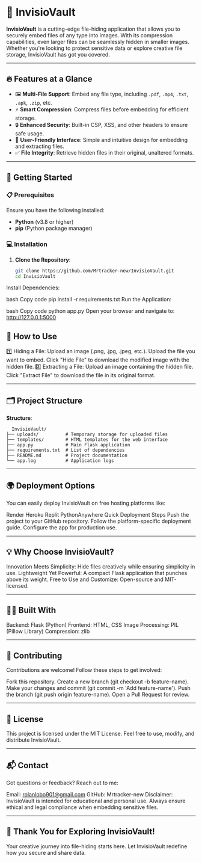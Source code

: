 # 🌟 InvisioVault

**InvisioVault** is a cutting-edge file-hiding application that allows you to securely embed files of any type into images. With its compression capabilities, even larger files can be seamlessly hidden in smaller images. Whether you're looking to protect sensitive data or explore creative file storage, InvisioVault has got you covered.  

---

## 🔥 Features at a Glance
- 🖼️ **Multi-File Support**: Embed any file type, including `.pdf`, `.mp4`, `.txt`, `.apk`, `.zip`, etc.
- ⚡ **Smart Compression**: Compress files before embedding for efficient storage.
- 🔒 **Enhanced Security**: Built-in CSP, XSS, and other headers to ensure safe usage.
- 🎨 **User-Friendly Interface**: Simple and intuitive design for embedding and extracting files.
- ✅ **File Integrity**: Retrieve hidden files in their original, unaltered formats.

---

## 🚀 Getting Started

### 📋 Prerequisites
Ensure you have the following installed:
- **Python** (v3.8 or higher)
- **pip** (Python package manager)

### 💻 Installation

1. **Clone the Repository**:
   ```bash
   git clone https://github.com/Mrtracker-new/InvisioVault.git
   cd InvisioVault
Install Dependencies:

bash
Copy code
pip install -r requirements.txt
Run the Application:

bash
Copy code
python app.py
Open your browser and navigate to:
http://127.0.0.1:5000

## 🎯 How to Use
1️⃣ Hiding a File:
Upload an image (.png, .jpg, .jpeg, etc.).
Upload the file you want to embed.
Click "Hide File" to download the modified image with the hidden file.
2️⃣ Extracting a File:
Upload an image containing the hidden file.
Click "Extract File" to download the file in its original format.

---

## 🗂️ Project Structure
**Structure**:

      InvisioVault/
    ├── uploads/          # Temporary storage for uploaded files
    ├── templates/        # HTML templates for the web interface
    ├── app.py            # Main Flask application
    ├── requirements.txt  # List of dependencies
    ├── README.md         # Project documentation
    └── app.log           # Application logs

---

## 🌍 Deployment Options
You can easily deploy InvisioVault on free hosting platforms like:

Render
Heroku
Replit
PythonAnywhere
Quick Deployment Steps
Push the project to your GitHub repository.
Follow the platform-specific deployment guide.
Configure the app for production use.

---

## 💡 Why Choose InvisioVault?
Innovation Meets Simplicity: Hide files creatively while ensuring simplicity in use.
Lightweight Yet Powerful: A compact Flask application that punches above its weight.
Free to Use and Customize: Open-source and MIT-licensed.

---

## 👨‍💻 Built With
Backend: Flask (Python)
Frontend: HTML, CSS
Image Processing: PIL (Pillow Library)
Compression: zlib

---

## 🤝 Contributing
Contributions are welcome! Follow these steps to get involved:

Fork this repository.
Create a new branch (git checkout -b feature-name).
Make your changes and commit (git commit -m 'Add feature-name').
Push the branch (git push origin feature-name).
Open a Pull Request for review.

---

## 📜 License
This project is licensed under the MIT License. Feel free to use, modify, and distribute InvisioVault.

---

## 📬 Contact
Got questions or feedback? Reach out to me:

Email: rolanlobo901@gmail.com
GitHub: Mrtracker-new
Disclaimer: InvisioVault is intended for educational and personal use. Always ensure ethical and legal compliance when embedding sensitive files.

---

## 🎉 Thank You for Exploring InvisioVault!
Your creative journey into file-hiding starts here. Let InvisioVault redefine how you secure and share data.
